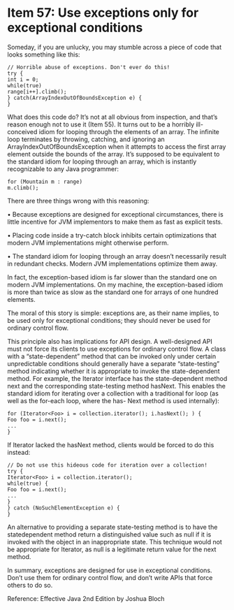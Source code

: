 # Item 57: Use exceptions only for exceptional conditions

Someday, if you are unlucky, you may stumble across a piece of code that looks something like this:
```
// Horrible abuse of exceptions. Don't ever do this!
try {
int i = 0;
while(true)
range[i++].climb();
} catch(ArrayIndexOutOfBoundsException e) {
}
```
What does this code do? It’s not at all obvious from inspection, and that’s reason enough not to use it (Item 55). It turns out to be a horribly ill-conceived idiom for looping through the elements of an array. The infinite loop terminates by throwing, catching, and ignoring an ArrayIndexOutOfBoundsException when it attempts to access the first array element outside the bounds of the array. It’s supposed to be equivalent to the standard idiom for looping through an array, which is instantly recognizable to any Java programmer:
```
for (Mountain m : range)
m.climb();
```
There are three things wrong with this reasoning:

• Because exceptions are designed for exceptional circumstances, there is little incentive for JVM implementors to make them as fast as explicit tests.

• Placing code inside a try-catch block inhibits certain optimizations that modern JVM implementations might otherwise perform.

• The standard idiom for looping through an array doesn’t necessarily result in redundant checks. Modern JVM implementations optimize them away.

In fact, the exception-based idiom is far slower than the standard one on modern JVM implementations. On my machine, the exception-based idiom is more than twice as slow as the standard one for arrays of one hundred elements.

The moral of this story is simple: exceptions are, as their name implies, to be used only for exceptional conditions; they should never be used for ordinary control flow.

This principle also has implications for API design. A well-designed API must not force its clients to use exceptions for ordinary control flow. A class with a “state-dependent” method that can be invoked only under certain unpredictable conditions should generally have a separate “state-testing” method indicating whether it is appropriate to invoke the state-dependent method. For example, the Iterator interface has the state-dependent method next and the corresponding state-testing method hasNext. This enables the standard idiom for iterating over a collection with a traditional for loop (as well as the for-each loop, where the has-
Next method is used internally):
```
for (Iterator<Foo> i = collection.iterator(); i.hasNext(); ) {
Foo foo = i.next();
...
}
```
If Iterator lacked the hasNext method, clients would be forced to do this instead:
```
// Do not use this hideous code for iteration over a collection!
try {
Iterator<Foo> i = collection.iterator();
while(true) {
Foo foo = i.next();
...
}
} catch (NoSuchElementException e) {
}
```
An alternative to providing a separate state-testing method is to have the statedependent method return a distinguished value such as null if it is invoked with the object in an inappropriate state. This technique would not be appropriate for Iterator, as null is a legitimate return value for the next method.

In summary, exceptions are designed for use in exceptional conditions. Don’t use them for ordinary control flow, and don’t write APIs that force others to do so.


Reference: Effective Java 2nd Edition by Joshua Bloch